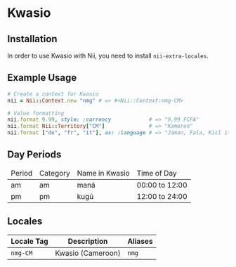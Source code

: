 <!-- This file has been generated. Source: src/docs/languages/_template.md.erb -->

# Kwasio

## Installation

In order to use Kwasio with Nii, you need to install `nii-extra-locales`.

## Example Usage

``` ruby
# Create a context for Kwasio
nii = Nii::Context.new "nmg" # => #<Nii::Context:nmg-CM>

# Value formatting
nii.format 9.99, style: :currency            # => "9,99 FCFA"
nii.format Nii::Territory["CM"]              # => "Kamerun"
nii.format ["de", "fr", "it"], as: :language # => "Jáman, Fala, Kiɛl italia"
```

## Day Periods


<table>
  <thead>
    <tr>
      <td>Period</td>
      <td>Category</td>
      <td>Name in Kwasio</td>
      <td>Time of Day</td>
    </tr>
  </thead>
  <tbody>
    <tr>
      <td>am</td>
      <td>am</td>
      <td>maná</td>
      <td>00:00 to 12:00</td>
    </tr>
    <tr>
      <td>pm</td>
      <td>pm</td>
      <td>kugú</td>
      <td>12:00 to 24:00</td>
    </tr>
  </tbody>
</table>



## Locales

<table>
  <thead>
    <tr>
      <th>Locale Tag</th>
      <th>Description</th>
      <th>Aliases</th>
    </tr>
  </thead>
  <tbody>
    <tr>
      <td><code>nmg-CM</code></td>
      <td>Kwasio (Cameroon)</td>
      <td><code>nmg</code></td>
    </tr>
  </tbody>
</table>

